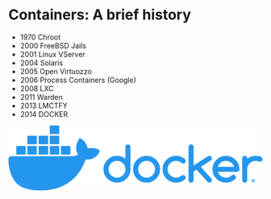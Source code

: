# Containers: A brief history

- 1970 Chroot
- 2000 FreeBSD Jails
- 2001 Linux VServer
- 2004 Solaris
- 2005 Open Virtuozzo
- 2006 Process Containers (Google)
- 2008 LXC
- 2011 Warden
- 2013 LMCTFY
- 2014 DOCKER

![docker](images/docker.png)
